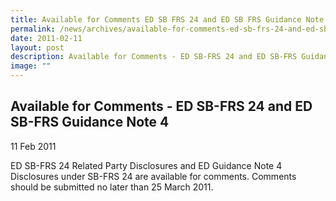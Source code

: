 ```yaml
---
title: Available for Comments ED SB FRS 24 and ED SB FRS Guidance Note 4
permalink: /news/archives/available-for-comments-ed-sb-frs-24-and-ed-sb-frs-guidance-note-4/
date: 2011-02-11
layout: post
description: Available for Comments - ED SB-FRS 24 and ED SB-FRS Guidance Note 4
image: ""
---
```

Available for Comments - ED SB-FRS 24 and ED SB-FRS Guidance Note 4
-------------------------------------------------------------------

11 Feb 2011

ED SB-FRS 24 Related Party Disclosures and ED Guidance Note 4 Disclosures under SB-FRS 24 are available for comments. Comments should be submitted no later than 25 March 2011.